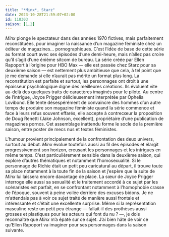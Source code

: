 ```yaml
---
title: "*Minx*, Starz"
date: 2023-10-28T21:59:07+02:00
id: 118303 
saison: [1,2]
---
```


*Minx* plonge le spectateur dans des années 1970 fictives, mais parfaitement reconstituées, pour imaginer la naissance d’un magazine féministe chez un éditeur de magazines… pornographiques. C’est l’idée de base de cette série au format court avec ses épisodes d’une demi-heure, mais n’allez pas croire qu’il s’agit d’une énième sitcom de bureau. La série créée par Ellen Rapoport à l’origine pour HBO Max — elle est passée chez Starz pour sa deuxième saison — est nettement plus ambitieuse que cela, à tel point que je me demande si elle n’aurait pas mérité un format plus long. La reconstitution est parfaite et surtout, les personnages ont droit à une épaisseur psychologique digne des meilleures créations. Ils évoluent vite au-delà des quelques traits de caractères imaginés pour le pilote. Au centre de l’intrigue, Joyce Prigger délicieusement interprétée par Ophelia Lovibond. Elle tente désespérément de convaincre des hommes d’un autre temps de produire son magazine féministe quand la série commence et face à leurs refus souvent effarés, elle accepte à contrecœur la proposition de Doug Renetti (Jake Johnson, excellent), propriétaire d’une publication de magazines pornos. Cet assemblage inattendu forme le socle de la première saison, entre poster de mecs nus et textes féministes.

L’humour provient principalement de la confrontation des deux univers, surtout au début. *Minx* évolue toutefois aussi au fil des épisodes et élargit progressivement son horizon, creusant les personnages et les intrigues en même temps. C’est particulièrement sensible dans la deuxième saison, qui explore d’autres thématiques et notamment l’homosexualité. Si le personnage de Richie était un petit peu caricatural au départ, il trouve toute sa place notamment à la toute fin de la saison et j’espère que la suite de *Minx* lui laissera encore davantage de place. La sœur de Joyce Prigger interroge elle aussi sa sexualité et le traitement accordé à ce sujet par les scénaristes est parfait, en se confrontant notamment à l’homophobie crasse de l’époque, souvent à peine voilée derrière des excuses bidons. Je ne m’attendais pas à voir ce sujet traité de manière aussi frontale et intéressante et c’était une excellente surprise. Même si la représentation masculine reste un petit peu étrange — fallait-il des prothèses aussi grosses et plastiques pour les acteurs qui font du nu ? —, je dois reconnaître que *Minx* m’a épaté sur ce sujet. J’ai bien hâte de voir ce qu’Ellen Rapoport va imaginer pour ses personnages dans la saison suivante.


